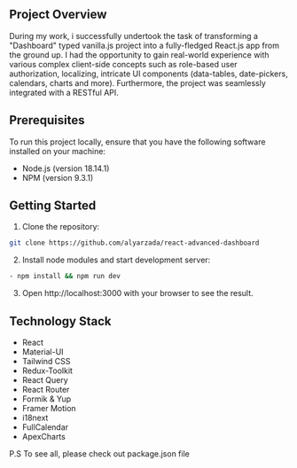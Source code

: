## Project Overview

During my work, i successfully undertook the task of transforming a "Dashboard" typed vanilla.js project into a fully-fledged React.js app from the ground up. I had the opportunity to gain real-world experience with various complex client-side concepts such as role-based user authorization, localizing, intricate UI components (data-tables, date-pickers, calendars, charts and more). Furthermore, the project was seamlessly integrated with a RESTful API.

## Prerequisites

To run this project locally, ensure that you have the following software installed on your machine:

- Node.js (version 18.14.1)
- NPM (version 9.3.1)


## Getting Started

1. Clone the repository:
```bash
git clone https://github.com/alyarzada/react-advanced-dashboard
```

2. Install node modules and start development server:
```bash
- npm install && npm run dev
```

3. Open http://localhost:3000 with your browser to see the result.

## Technology Stack

- React
- Material-UI  
- Tailwind CSS
- Redux-Toolkit
- React Query
- React Router
- Formik & Yup
- Framer Motion
- i18next
- FullCalendar
- ApexCharts

P.S To see all, please check out package.json file
